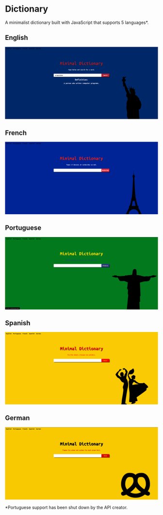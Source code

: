 # Dictionary

A minimalist dictionary built with JavaScript that supports 5 languages*.

## English

![English](./.github/English.png)

## French

![French](./.github/French.png)

## Portuguese

![Portuguese](./.github/Portuguese.png)

## Spanish

![Spanish](./.github/Spanish.png)

## German

![German](./.github/German.png)

*Portuguese support has been shut down by the API creator.
